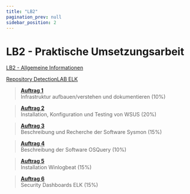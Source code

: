```yaml
---
title: "LB2"
pagination_prev: null
sidebar_position: 2
---
```


# LB2 - Praktische Umsetzungsarbeit

[LB2 - Allgemeine Informationen](/data/m182/lb2/lb2_allgemeine_informationen.pdf)

[Repository DetectionLAB ELK](https://github.com/cyberdefenders/DetectionLabELK)

> [**Auftrag 1**](./auftrag-0001.md)  
> Infrastruktur aufbauen/verstehen und dokumentieren (10%)

> [**Auftrag 2**](./auftrag-0002.md)  
> Installation, Konfiguration und Testing von WSUS (20%)

> [**Auftrag 3**](./auftrag-0003.md)  
> Beschreibung und Recherche der Software Sysmon (15%)

> [**Auftrag 4**](./auftrag-0004.md)  
> Beschreibung der Software OSQuery (10%)

> [**Auftrag 5**](./auftrag-0005.md)  
> Installation Winlogbeat (15%)

> [**Auftrag 6**](auftrag-0006.md)  
> Security Dashboards ELK (15%)
